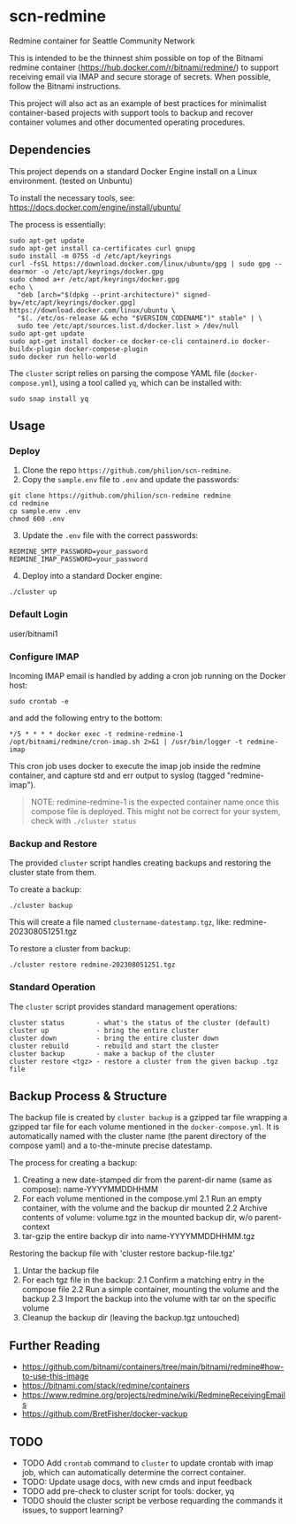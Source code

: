 # scn-redmine
Redmine container for Seattle Community Network

This is intended to be the thinnest shim possible on top of the Bitnami redmine container (https://hub.docker.com/r/bitnami/redmine/)
to support receiving email via IMAP and secure storage of secrets. When possible, follow the Bitnami instructions.

This project will also act as an example of best practices for minimalist container-based projects with support tools to backup and recover container volumes and other documented operating procedures.

## Dependencies

This project depends on a standard Docker Engine install on a Linux environment. (tested on Unbuntu)

To install the necessary tools, see: https://docs.docker.com/engine/install/ubuntu/

The process is essentially:
```
sudo apt-get update
sudo apt-get install ca-certificates curl gnupg
sudo install -m 0755 -d /etc/apt/keyrings
curl -fsSL https://download.docker.com/linux/ubuntu/gpg | sudo gpg --dearmor -o /etc/apt/keyrings/docker.gpg
sudo chmod a+r /etc/apt/keyrings/docker.gpg
echo \
  "deb [arch="$(dpkg --print-architecture)" signed-by=/etc/apt/keyrings/docker.gpg] https://download.docker.com/linux/ubuntu \
  "$(. /etc/os-release && echo "$VERSION_CODENAME")" stable" | \
  sudo tee /etc/apt/sources.list.d/docker.list > /dev/null
sudo apt-get update
sudo apt-get install docker-ce docker-ce-cli containerd.io docker-buildx-plugin docker-compose-plugin
sudo docker run hello-world
```
The `cluster` script relies on parsing the compose YAML file (`docker-compose.yml`), using a tool called `yq`, which can be installed with:
```
sudo snap install yq
```

## Usage

### Deploy

1. Clone the repo `https://github.com/philion/scn-redmine`.
2. Copy the `sample.env` file to `.env` and update the passwords:
```
git clone https://github.com/philion/scn-redmine redmine
cd redmine
cp sample.env .env
chmod 600 .env
```
3. Update the `.env` file with the correct passwords:
```
REDMINE_SMTP_PASSWORD=your_password
REDMINE_IMAP_PASSWORD=your_password
```
4. Deploy into a standard Docker engine:
```
./cluster up
```

### Default Login

user/bitnami1


### Configure IMAP

Incoming IMAP email is handled by adding a cron job running on the Docker host:
```
sudo crontab -e
```
and add the following entry to the bottom:
```
*/5 * * * * docker exec -t redmine-redmine-1 /opt/bitnami/redmine/cron-imap.sh 2>&1 | /usr/bin/logger -t redmine-imap
```	

This cron job uses docker to execute the imap job inside the redmine container, and capture std and err output to syslog (tagged "redmine-imap").

> NOTE: redmine-redmine-1 is the expected container name once this compose file is deployed. This might not be correct for your system, check with `./cluster status`

### Backup and Restore

The provided `cluster` script handles creating backups and restoring the cluster state from them.

To create a backup:
```
./cluster backup
```
This will create a file named `clustername-datestamp.tgz`, like: redmine-202308051251.tgz

To restore a cluster from backup:
```
./cluster restore redmine-202308051251.tgz
```

### Standard Operation

The `cluster` script provides standard management operations:

```
cluster status        - what's the status of the cluster (default)
cluster up            - bring the entire cluster
cluster down          - bring the entire cluster down
cluster rebuild       - rebuild and start the cluster
cluster backup        - make a backup of the cluster
cluster restore <tgz> - restore a cluster from the given backup .tgz file
```

## Backup Process & Structure

The backup file is created by `cluster backup` is a gzipped tar file wrapping a gzipped tar file for each volume mentioned in the `docker-compose.yml`. It is automatically named with the cluster name (the parent directory of the compose yaml) and a to-the-minute precise datestamp.

The process for creating a backup:
1. Creating a new date-stamped dir from the parent-dir name (same as compose): name-YYYYMMDDHHMM
2. For each volume mentioned in the compose.yml
   2.1 Run an empty container, with the volume and the backup dir mounted
   2.2 Archive contents of volume: volume.tgz in the mounted backup dir, w/o parent-context
 3. tar-gzip the entire backyp dir into name-YYYYMMDDHHMM.tgz
    
Restoring the backup file with 'cluster restore backup-file.tgz'
1. Untar the backup file
2. For each tgz file in the backup:
   2.1 Confirm a matching entry in the compose file
   2.2 Run a simple container, mounting the volume and the backup
   2.3 Import the backup into the volume with tar on the specific volume
 3. Cleanup the backup dir (leaving the backup.tgz untouched)

## Further Reading

* https://github.com/bitnami/containers/tree/main/bitnami/redmine#how-to-use-this-image
* https://bitnami.com/stack/redmine/containers
* https://www.redmine.org/projects/redmine/wiki/RedmineReceivingEmails
* https://github.com/BretFisher/docker-vackup

## TODO

* TODO Add `crontab` command to `cluster` to update crontab with imap job, which can automatically determine the correct container.
* TODO: Update usage docs, with new cmds and input feedback	 
* TODO add pre-check to cluster script for tools: docker, yq
* TODO should the cluster script be verbose requarding the commands it issues, to support learning?
